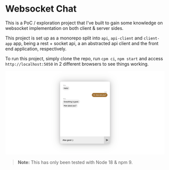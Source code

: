# Websocket Chat

This is a PoC / exploration project that I've built to gain some knowledge on websocket implementation on both client & server sides.

This project is set up as a monorepo split into `api`, `api-client` and `client-app` app, being a rest + socket api, a an abstracted api client and the front end application, respectively.

To run this project, simply clone the repo, run `cpm ci`, `npm start` and access `http://localhost:5050` in 2 different browsers to see things working.

![Demo](./docs//images/demo.png)

> **Note:** This has only been tested with Node 18 & npm 9.